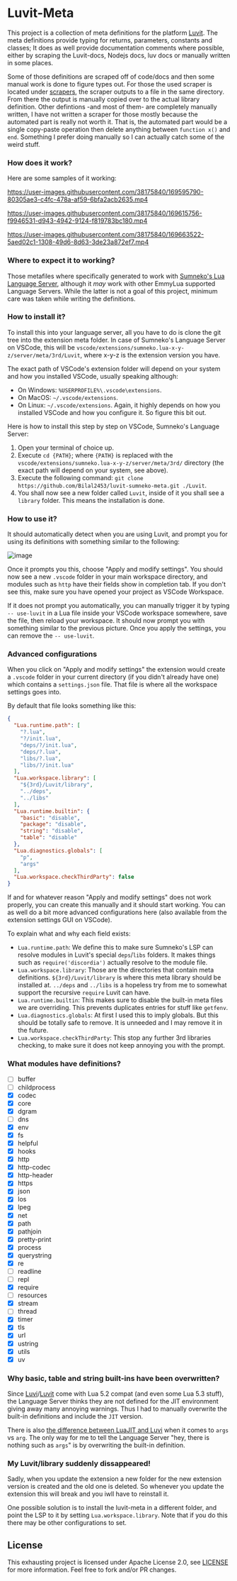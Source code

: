 # Luvit-Meta

This project is a collection of meta definitions for the platform [Luvit](https://github.com/Luvit/Luvit). The meta definitions provide typing for returns, parameters, constants and classes; It does as well provide documentation comments where possible, either by scraping the Luvit-docs, Nodejs docs, luv docs or manually written in some places.

Some of those definitions are scraped off of code/docs and then some manual work is done to figure types out. For those the used scraper is located under [scrapers](/scrapers), the scraper outputs to a file in the same directory. From there the output is manually copied over to the actual library definition.
Other defintions -and most of them- are completely manually written, I have not written a scraper for those mostly because the automated part is really not worth it. That is, the automated part would be a single copy-paste operation then delete anything between `function x()` and `end`. Something I prefer doing manually so I can actually catch some of the weird stuff.

### How does it work?

Here are some samples of it working:

https://user-images.githubusercontent.com/38175840/169595790-80305ae3-c4fc-478a-af59-6bfa2acb2635.mp4


https://user-images.githubusercontent.com/38175840/169615756-f9946531-d943-4942-9124-f819783bc180.mp4


https://user-images.githubusercontent.com/38175840/169663522-5aed02c1-1308-49d6-8d63-3de23a872ef7.mp4


### Where to expect it to working?

Those metafiles where specifically generated to work with [Sumneko's Lua Language Server](https://github.com/sumneko/lua-language-server/), although it *may* work with other EmmyLua supported Language Servers. While the latter is not a goal of this project, minimum care was taken while writing the definitions.

### How to install it?

To install this into your language server, all you have to do is clone the git tree into the extension meta folder. In case of Sumneko's Language Server on VSCode, this will be `vscode/extensions/sumneko.lua-x-y-z/server/meta/3rd/Luvit`, where x-y-z is the extension version you have.

The exact path of VSCode's extension folder will depend on your system and how you installed VSCode, usually speaking although:
  - On Windows: `%USERPROFILE%\.vscode\extensions`.
  - On MacOS: `~/.vscode/extensions`.
  - On Linux: `~/.vscode/extensions`.
Again, it highly depends on how you installed VSCode and how you configure it. So figure this bit out.


Here is how to install this step by step on VSCode, Sumneko's Language Server:

1. Open your terminal of choice up.
2. Execute `cd {PATH}`; where `{PATH}` is replaced with the `vscode/extensions/sumneko.lua-x-y-z/server/meta/3rd/` directory (the exact path will depend on your system, see above).
3. Execute the following command: `git clone https://github.com/Bilal2453/luvit-sumneko-meta.git ./Luvit`.
4. You shall now see a new folder called `Luvit`, inside of it you shall see a `library` folder. This means the installation is done.

### How to use it?

It should automatically detect when you are using Luvit, and prompt you for using its definitions with something similar to the following:

![image](https://user-images.githubusercontent.com/38175840/169589684-c5770fc0-7026-4d13-b957-f776966b676d.png)

Once it prompts you this, choose "Apply and modify settings". You should now see a new `.vscode` folder in your main workspace directory, and modules such as `http` have their fields show in completion tab. If you don't see this, make sure you have opened your project as VSCode Workspace.

If it does not prompt you automatically, you can manually trigger it by typing `-- use-luvit` in a Lua file inside your VSCode workspace somewhere, save the file, then reload your workspace. It should now prompt you with something similar to the previous picture. Once you apply the settings, you can remove the `-- use-luvit`.

### Advanced configurations

When you click on "Apply and modify settings" the extension would create a `.vscode` folder in your current directory (if you didn't already have one) which contains a `settings.json` file.  That file is where all the workspace settings goes into.

By default that file looks something like this:

```json
{
  "Lua.runtime.path": [
    "?.lua",
    "?/init.lua",
    "deps/?/init.lua",
    "deps/?.lua",
    "libs/?.lua",
    "libs/?/init.lua"
  ],
  "Lua.workspace.library": [
    "${3rd}/Luvit/library",
    "../deps",
    "../libs"
  ],
  "Lua.runtime.builtin": {
    "basic": "disable",
    "package": "disable",
    "string": "disable",
    "table": "disable"
  },
  "Lua.diagnostics.globals": [
    "p",
    "args"
  ],
  "Lua.workspace.checkThirdParty": false
}
```

If and for whatever reason "Apply and modify settings" does not work properly, you can create this manually and it should start working.  You can as well do a bit more advanced configurations here (also available from the extension settings GUI on VSCode).

To explain what and why each field exists:

  - `Lua.runtime.path`: We define this to make sure Sumneko's LSP can resolve modules in Luvit's special `deps`/`libs` folders. It makes things such as `require('discordia')` actually resolve to the module file.
  - `Lua.workspace.library`: Those are the directories that contain meta definitions. `${3rd}/Luvit/library` is where this meta library should be installed at. `../deps` and `../libs` is a hopeless try from me to somewhat support the recursive `require` Luvit can have.
  - `Lua.runtime.builtin`: This makes sure to disable the built-in meta files we are overriding. This prevents duplicates entries for stuff like `getfenv`.
  - `Lua.diagnostics.globals`: At first I used this to imply globals. But this should be totally safe to remove. It is unneeded and I may remove it in the future.
  - `Lua.workspace.checkThirdParty`: This stop any further 3rd libraries checking, to make sure it does not keep annoying you with the prompt.

### What modules have definitions?

- [ ] buffer
- [ ] childprocess
- [x] codec
- [x] core
- [x] dgram
- [ ] dns
- [x] env
- [x] fs
- [x] helpful
- [x] hooks
- [x] http
- [x] http-codec
- [x] http-header
- [x] https
- [x] json
- [x] los
- [x] lpeg
- [x] net
- [x] path
- [x] pathjoin
- [x] pretty-print
- [x] process
- [x] querystring
- [x] re
- [ ] readline
- [ ] repl
- [x] require
- [ ] resources
- [x] stream
- [ ] thread
- [x] timer
- [x] tls
- [x] url
- [x] ustring
- [x] utils
- [x] uv

### Why basic, table and string built-ins have been overwritten?

Since [Luvi](https://github.com/Luvit/Luvi)/[Luvit](https://github.com/Luvit/Luvit) come with Lua 5.2 compat (and even some Lua 5.3 stuff), the Language Server thinks they are not defined for the JIT environment giving away many annoying warnings. Thus I had to manually overwrite the built-in definitions and include the `JIT` version.

There is also [the difference between LuaJIT and Luvi](https://github.com/Luvit/Luvi#integration-with-cs-main-function) when it comes to `args` vs `arg`. The only way for me to tell the Language Server "hey, there is nothing such as `args`" is by overwriting the built-in definition.

### My Luvit/library suddenly dissappeared!

Sadly, when you update the extension a new folder for the new extension version is created and the old one is deleted.  So whenever you update the extension this will break and you iwll have to reinstall it.

One possible solution is to install the luvit-meta in a different folder, and point the LSP to it by setting `Lua.workspace.library`. Note that if you do this there may be other configurations to set.

## License

This exhausting project is licensed under Apache License 2.0, see [LICENSE](/LICENSE) for more information. Feel free to fork and/or PR changes.
